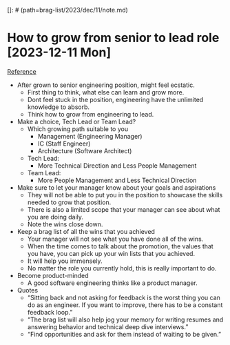 []: # (path=brag-list/2023/dec/11/note.md)
# How to grow from senior to lead role [2023-12-11 Mon]

[Reference](https://newsletter.eng-leadership.com/p/how-to-grow-from-senior-to-a-lead?r=2bjtip)

- After grown to senior engineering position, might feel ecstatic.
	- First thing to think, what else can learn and grow more.
	- Dont feel stuck in the position, engineering have the unlimited knowledge to absorb.
	- Think how to grow from engineering to lead.
- Make a choice, Tech Lead or Team Lead?
	- Which growing path suitable to you
		- Management (Engineering Manager)
		- IC (Staff Engineer)
		- Architecture (Software Architect)
	- Tech Lead:
		- More Technical Direction and Less People Management
	- Team Lead:
		- More People Management and Less Technical Direction
- Make sure to let your manager know about your goals and aspirations
	- They will not be able to put you in the position to showcase the skills needed to grow that position.
	- There is also a limited scope that your manager can see about what you are doing daily.
	- Note the wins close down.
- Keep a brag list of all the wins that you achieved
	- Your manager will not see what you have done all of the wins.
	- When the time comes to talk about the promotion, the values that you have, you can pick up your win lists that you achieved.
	- It will help you immensely.
	- No matter the role you currently hold, this is really important to do.
- Become product-minded
	- A good software engineering thinks like a product manager.
- Quotes
	- “Sitting back and not asking for feedback is the worst thing you can do as an engineer. If you want to improve, there has to be a constant feedback loop.”
	- “The brag list will also help jog your memory for writing resumes and answering behavior and technical deep dive interviews.”
	- “Find opportunities and ask for them instead of waiting to be given.”